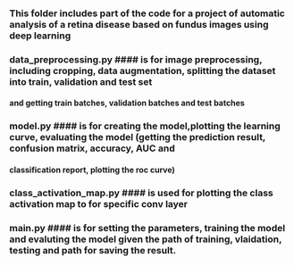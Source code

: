 ### This folder includes part of the code for a project of automatic analysis of a retina disease based on fundus images using deep learning

### data_preprocessing.py #### is for image preprocessing, including cropping, data augmentation, splitting the dataset into train, validation and test set 
#### and getting train batches, validation batches and test batches

### model.py #### is for creating the model,plotting the learning curve, evaluating the model (getting the prediction result, confusion matrix, accuracy, AUC and 
#### classification report, plotting the roc curve)

### class_activation_map.py #### is used for plotting the class activation map to for specific conv layer 

### main.py #### is for setting the parameters, training the model and evaluting the model given the path of training, vlaidation, testing and path for saving the result.
